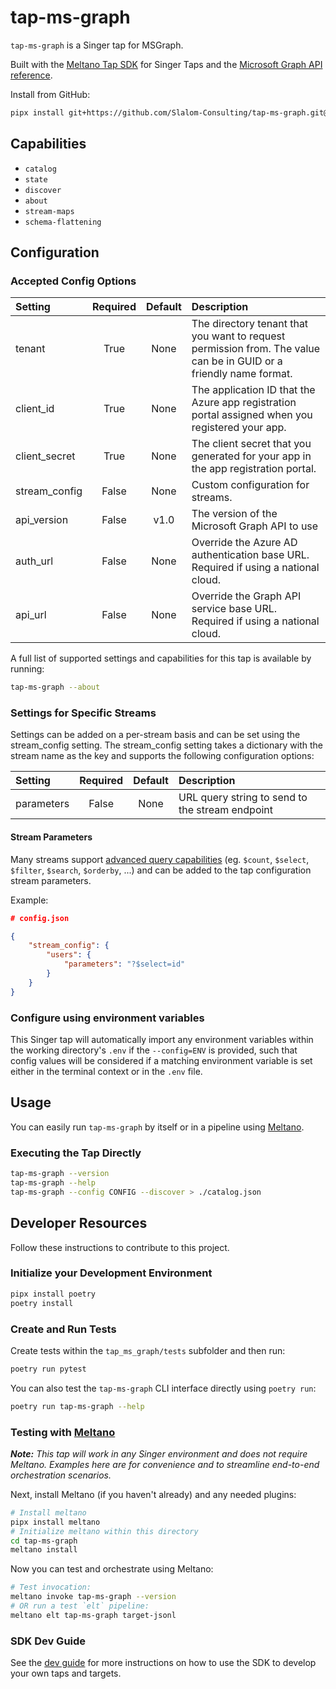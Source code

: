 # tap-ms-graph

`tap-ms-graph` is a Singer tap for MSGraph.

Built with the [Meltano Tap SDK](https://sdk.meltano.com) for Singer Taps and the [Microsoft Graph API reference](https://learn.microsoft.com/en-us/graph/api/overview?view=graph-rest-1.0&preserve-view=true).

<!--

Developer TODO: Update the below as needed to correctly describe the install procedure. For instance, if you do not have a PyPi repo, or if you want users to directly install from your git repo, you can modify this step as appropriate.

## Installation

Install from PyPi:

```bash
pipx install tap-ms-graph
```
-->

Install from GitHub:

```bash
pipx install git+https://github.com/Slalom-Consulting/tap-ms-graph.git@main
```

## Capabilities

* `catalog`
* `state`
* `discover`
* `about`
* `stream-maps`
* `schema-flattening`

## Configuration

### Accepted Config Options

<!--
Developer TODO: Provide a list of config options accepted by the tap.

This section can be created by copy-pasting the CLI output from:

```
tap-ms-graph --about --format=markdown
```
-->

| Setting             | Required | Default | Description |
|:--------------------|:--------:|:-------:|:------------|
| tenant              | True     | None    | The directory tenant that you want to request permission from. The value can be in GUID or a friendly name format. |
| client_id           | True     | None    | The application ID that the Azure app registration portal assigned when you registered your app. |
| client_secret       | True     | None    | The client secret that you generated for your app in the app registration portal. |
| stream_config       | False    | None    | Custom configuration for streams. |
| api_version         | False    | v1.0    | The version of the Microsoft Graph API to use |
| auth_url            | False    | None    | Override the Azure AD authentication base URL. Required if using a national cloud. |
| api_url             | False    | None    | Override the Graph API service base URL. Required if using a national cloud. |

A full list of supported settings and capabilities for this
tap is available by running:

```bash
tap-ms-graph --about
```

### Settings for Specific Streams

Settings can be added on a per-stream basis and can be set using the stream_config setting. The stream_config setting takes a dictionary with the stream name as the key and supports the following configuration options:

| Setting             | Required | Default | Description |
|:--------------------|:--------:|:-------:|:------------|
| parameters          | False    | None    | URL query string to send to the stream endpoint |

#### Stream Parameters

Many streams support [advanced query capabilities](https://learn.microsoft.com/en-us/graph/aad-advanced-queries?tabs=http) (eg. `$count`, `$select`, `$filter`, `$search`, `$orderby`, ...) and can be added to the tap configuration stream parameters.

Example:

```json
# config.json

{
    "stream_config": {
        "users": {
            "parameters": "?$select=id"
        }
    }
}
```

### Configure using environment variables

This Singer tap will automatically import any environment variables within the working directory's
`.env` if the `--config=ENV` is provided, such that config values will be considered if a matching
environment variable is set either in the terminal context or in the `.env` file.

<!--
### Source Authentication and Authorization

Developer TODO: If your tap requires special access on the source system, or any special authentication requirements, provide those here.
-->

## Usage

You can easily run `tap-ms-graph` by itself or in a pipeline using [Meltano](https://meltano.com/).

### Executing the Tap Directly

```bash
tap-ms-graph --version
tap-ms-graph --help
tap-ms-graph --config CONFIG --discover > ./catalog.json
```

## Developer Resources

Follow these instructions to contribute to this project.

### Initialize your Development Environment

```bash
pipx install poetry
poetry install
```

### Create and Run Tests

Create tests within the `tap_ms_graph/tests` subfolder and
  then run:

```bash
poetry run pytest
```

You can also test the `tap-ms-graph` CLI interface directly using `poetry run`:

```bash
poetry run tap-ms-graph --help
```

### Testing with [Meltano](https://www.meltano.com)

_**Note:** This tap will work in any Singer environment and does not require Meltano.
Examples here are for convenience and to streamline end-to-end orchestration scenarios._

<!--
Developer TODO:
Your project comes with a custom `meltano.yml` project file already created. Open the `meltano.yml` and follow any "TODO" items listed in
the file.
-->

Next, install Meltano (if you haven't already) and any needed plugins:

```bash
# Install meltano
pipx install meltano
# Initialize meltano within this directory
cd tap-ms-graph
meltano install
```

Now you can test and orchestrate using Meltano:

```bash
# Test invocation:
meltano invoke tap-ms-graph --version
# OR run a test `elt` pipeline:
meltano elt tap-ms-graph target-jsonl
```

### SDK Dev Guide

See the [dev guide](https://sdk.meltano.com/en/latest/dev_guide.html) for more instructions on how to use the SDK to
develop your own taps and targets.
